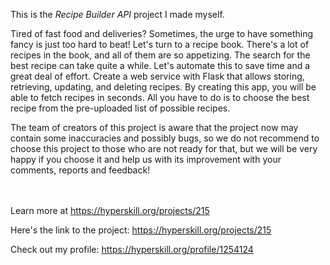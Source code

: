 This is the *Recipe Builder API* project I made myself.


<div><p>Tired of fast food and deliveries? Sometimes, the urge to have something fancy is just too hard to beat! Let's turn to a recipe book. There's a lot of recipes in the book, and all of them are so appetizing. The search for the best recipe can take quite a while. Let's automate this to save time and a great deal of effort. Create a web service with Flask that allows storing, retrieving, updating, and deleting recipes. By creating this app, you will be able to fetch recipes in seconds. All you have to do is to choose the best recipe from the pre-uploaded list of possible recipes.</p>

<p>The team of creators of this project is aware that the project now may contain some inaccuracies and possibly bugs, so we do not recommend to choose this project to those who are not ready for that, but we will be very happy if you choose it and help us with its improvement with your comments, reports and feedback!</p></div><br/><br/>Learn more at <a href="https://hyperskill.org/projects/215?utm_source=ide&utm_medium=ide&utm_campaign=ide&utm_content=project-card">https://hyperskill.org/projects/215</a>

Here's the link to the project: https://hyperskill.org/projects/215

Check out my profile: https://hyperskill.org/profile/1254124